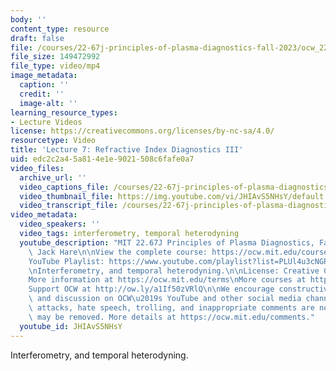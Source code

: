 ```yaml
---
body: ''
content_type: resource
draft: false
file: /courses/22-67j-principles-of-plasma-diagnostics-fall-2023/ocw_2267_lecture07_refractive_3-new_360p_16_9.mp4
file_size: 149472992
file_type: video/mp4
image_metadata:
  caption: ''
  credit: ''
  image-alt: ''
learning_resource_types:
- Lecture Videos
license: https://creativecommons.org/licenses/by-nc-sa/4.0/
resourcetype: Video
title: 'Lecture 7: Refractive Index Diagnostics III'
uid: edc2c2a4-5a81-4e1e-9021-508c6fafe0a7
video_files:
  archive_url: ''
  video_captions_file: /courses/22-67j-principles-of-plasma-diagnostics-fall-2023/ocw_2267_lecture07_refractive_3-new_captions.vtt
  video_thumbnail_file: https://img.youtube.com/vi/JHIAvS5NHsY/default.jpg
  video_transcript_file: /courses/22-67j-principles-of-plasma-diagnostics-fall-2023/ocw_2267_lecture07_refractive_3-new_transcript.pdf
video_metadata:
  video_speakers: ''
  video_tags: interferometry, temporal heterodyning
  youtube_description: "MIT 22.67J Principles of Plasma Diagnostics, Fall 2023\nInstructor:\
    \ Jack Hare\n\nView the complete course: https://ocw.mit.edu/courses/22-67j-principles-of-plasma-diagnostics-fall-2023/\n\
    YouTube Playlist: https://www.youtube.com/playlist?list=PLUl4u3cNGP61wK-NwYKZMuABl_eHBmhu4\n\
    \nInterferometry, and temporal heterodyning.\n\nLicense: Creative Commons BY-NC-SA\n\
    More information at https://ocw.mit.edu/terms\nMore courses at https://ocw.mit.edu\n\
    Support OCW at http://ow.ly/a1If50zVRlQ\n\nWe encourage constructive comments\
    \ and discussion on OCW\u2019s YouTube and other social media channels. Personal\
    \ attacks, hate speech, trolling, and inappropriate comments are not allowed and\
    \ may be removed. More details at https://ocw.mit.edu/comments."
  youtube_id: JHIAvS5NHsY
---
```

Interferometry, and temporal heterodyning.
